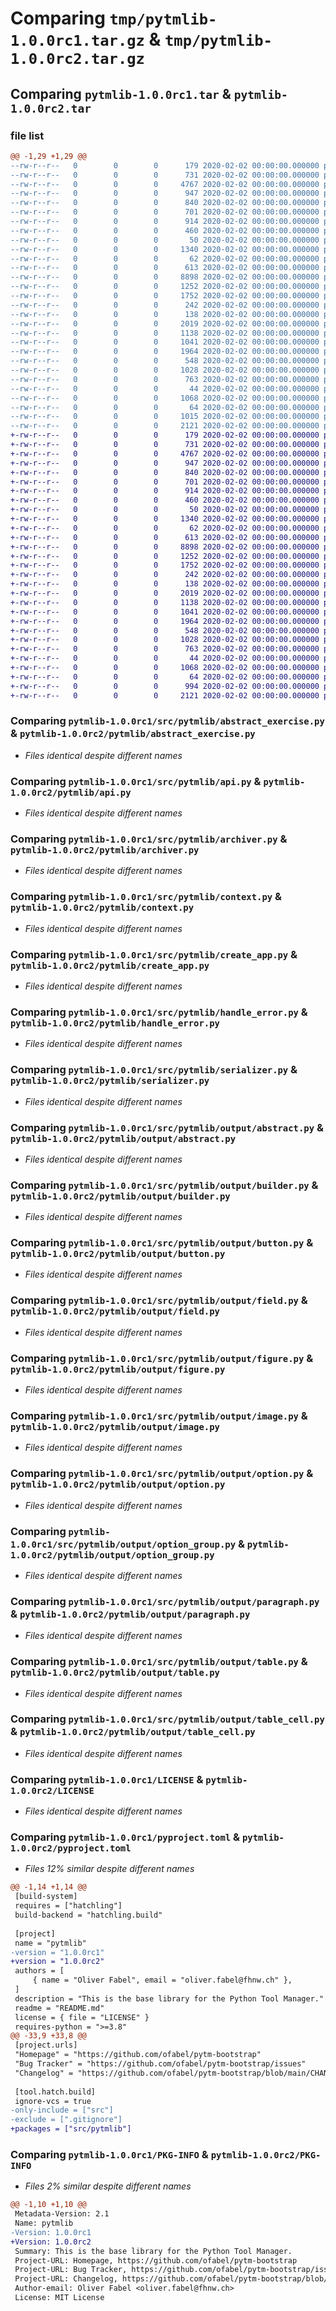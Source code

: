 # Comparing `tmp/pytmlib-1.0.0rc1.tar.gz` & `tmp/pytmlib-1.0.0rc2.tar.gz`

## Comparing `pytmlib-1.0.0rc1.tar` & `pytmlib-1.0.0rc2.tar`

### file list

```diff
@@ -1,29 +1,29 @@
--rw-r--r--   0        0        0      179 2020-02-02 00:00:00.000000 pytmlib-1.0.0rc1/src/pytmlib/__init__.py
--rw-r--r--   0        0        0      731 2020-02-02 00:00:00.000000 pytmlib-1.0.0rc1/src/pytmlib/abstract_exercise.py
--rw-r--r--   0        0        0     4767 2020-02-02 00:00:00.000000 pytmlib-1.0.0rc1/src/pytmlib/api.py
--rw-r--r--   0        0        0      947 2020-02-02 00:00:00.000000 pytmlib-1.0.0rc1/src/pytmlib/archiver.py
--rw-r--r--   0        0        0      840 2020-02-02 00:00:00.000000 pytmlib-1.0.0rc1/src/pytmlib/context.py
--rw-r--r--   0        0        0      701 2020-02-02 00:00:00.000000 pytmlib-1.0.0rc1/src/pytmlib/create_app.py
--rw-r--r--   0        0        0      914 2020-02-02 00:00:00.000000 pytmlib-1.0.0rc1/src/pytmlib/handle_error.py
--rw-r--r--   0        0        0      460 2020-02-02 00:00:00.000000 pytmlib-1.0.0rc1/src/pytmlib/latex.py
--rw-r--r--   0        0        0       50 2020-02-02 00:00:00.000000 pytmlib-1.0.0rc1/src/pytmlib/method_call_exception.py
--rw-r--r--   0        0        0     1340 2020-02-02 00:00:00.000000 pytmlib-1.0.0rc1/src/pytmlib/serializer.py
--rw-r--r--   0        0        0       62 2020-02-02 00:00:00.000000 pytmlib-1.0.0rc1/src/pytmlib/output/__init__.py
--rw-r--r--   0        0        0      613 2020-02-02 00:00:00.000000 pytmlib-1.0.0rc1/src/pytmlib/output/abstract.py
--rw-r--r--   0        0        0     8898 2020-02-02 00:00:00.000000 pytmlib-1.0.0rc1/src/pytmlib/output/builder.py
--rw-r--r--   0        0        0     1252 2020-02-02 00:00:00.000000 pytmlib-1.0.0rc1/src/pytmlib/output/button.py
--rw-r--r--   0        0        0     1752 2020-02-02 00:00:00.000000 pytmlib-1.0.0rc1/src/pytmlib/output/field.py
--rw-r--r--   0        0        0      242 2020-02-02 00:00:00.000000 pytmlib-1.0.0rc1/src/pytmlib/output/field_attribute.py
--rw-r--r--   0        0        0      138 2020-02-02 00:00:00.000000 pytmlib-1.0.0rc1/src/pytmlib/output/field_type_enum.py
--rw-r--r--   0        0        0     2019 2020-02-02 00:00:00.000000 pytmlib-1.0.0rc1/src/pytmlib/output/figure.py
--rw-r--r--   0        0        0     1138 2020-02-02 00:00:00.000000 pytmlib-1.0.0rc1/src/pytmlib/output/image.py
--rw-r--r--   0        0        0     1041 2020-02-02 00:00:00.000000 pytmlib-1.0.0rc1/src/pytmlib/output/option.py
--rw-r--r--   0        0        0     1964 2020-02-02 00:00:00.000000 pytmlib-1.0.0rc1/src/pytmlib/output/option_group.py
--rw-r--r--   0        0        0      548 2020-02-02 00:00:00.000000 pytmlib-1.0.0rc1/src/pytmlib/output/paragraph.py
--rw-r--r--   0        0        0     1028 2020-02-02 00:00:00.000000 pytmlib-1.0.0rc1/src/pytmlib/output/table.py
--rw-r--r--   0        0        0      763 2020-02-02 00:00:00.000000 pytmlib-1.0.0rc1/src/pytmlib/output/table_cell.py
--rw-r--r--   0        0        0       44 2020-02-02 00:00:00.000000 pytmlib-1.0.0rc1/.gitignore
--rw-r--r--   0        0        0     1068 2020-02-02 00:00:00.000000 pytmlib-1.0.0rc1/LICENSE
--rw-r--r--   0        0        0       64 2020-02-02 00:00:00.000000 pytmlib-1.0.0rc1/README.md
--rw-r--r--   0        0        0     1015 2020-02-02 00:00:00.000000 pytmlib-1.0.0rc1/pyproject.toml
--rw-r--r--   0        0        0     2121 2020-02-02 00:00:00.000000 pytmlib-1.0.0rc1/PKG-INFO
+-rw-r--r--   0        0        0      179 2020-02-02 00:00:00.000000 pytmlib-1.0.0rc2/pytmlib/__init__.py
+-rw-r--r--   0        0        0      731 2020-02-02 00:00:00.000000 pytmlib-1.0.0rc2/pytmlib/abstract_exercise.py
+-rw-r--r--   0        0        0     4767 2020-02-02 00:00:00.000000 pytmlib-1.0.0rc2/pytmlib/api.py
+-rw-r--r--   0        0        0      947 2020-02-02 00:00:00.000000 pytmlib-1.0.0rc2/pytmlib/archiver.py
+-rw-r--r--   0        0        0      840 2020-02-02 00:00:00.000000 pytmlib-1.0.0rc2/pytmlib/context.py
+-rw-r--r--   0        0        0      701 2020-02-02 00:00:00.000000 pytmlib-1.0.0rc2/pytmlib/create_app.py
+-rw-r--r--   0        0        0      914 2020-02-02 00:00:00.000000 pytmlib-1.0.0rc2/pytmlib/handle_error.py
+-rw-r--r--   0        0        0      460 2020-02-02 00:00:00.000000 pytmlib-1.0.0rc2/pytmlib/latex.py
+-rw-r--r--   0        0        0       50 2020-02-02 00:00:00.000000 pytmlib-1.0.0rc2/pytmlib/method_call_exception.py
+-rw-r--r--   0        0        0     1340 2020-02-02 00:00:00.000000 pytmlib-1.0.0rc2/pytmlib/serializer.py
+-rw-r--r--   0        0        0       62 2020-02-02 00:00:00.000000 pytmlib-1.0.0rc2/pytmlib/output/__init__.py
+-rw-r--r--   0        0        0      613 2020-02-02 00:00:00.000000 pytmlib-1.0.0rc2/pytmlib/output/abstract.py
+-rw-r--r--   0        0        0     8898 2020-02-02 00:00:00.000000 pytmlib-1.0.0rc2/pytmlib/output/builder.py
+-rw-r--r--   0        0        0     1252 2020-02-02 00:00:00.000000 pytmlib-1.0.0rc2/pytmlib/output/button.py
+-rw-r--r--   0        0        0     1752 2020-02-02 00:00:00.000000 pytmlib-1.0.0rc2/pytmlib/output/field.py
+-rw-r--r--   0        0        0      242 2020-02-02 00:00:00.000000 pytmlib-1.0.0rc2/pytmlib/output/field_attribute.py
+-rw-r--r--   0        0        0      138 2020-02-02 00:00:00.000000 pytmlib-1.0.0rc2/pytmlib/output/field_type_enum.py
+-rw-r--r--   0        0        0     2019 2020-02-02 00:00:00.000000 pytmlib-1.0.0rc2/pytmlib/output/figure.py
+-rw-r--r--   0        0        0     1138 2020-02-02 00:00:00.000000 pytmlib-1.0.0rc2/pytmlib/output/image.py
+-rw-r--r--   0        0        0     1041 2020-02-02 00:00:00.000000 pytmlib-1.0.0rc2/pytmlib/output/option.py
+-rw-r--r--   0        0        0     1964 2020-02-02 00:00:00.000000 pytmlib-1.0.0rc2/pytmlib/output/option_group.py
+-rw-r--r--   0        0        0      548 2020-02-02 00:00:00.000000 pytmlib-1.0.0rc2/pytmlib/output/paragraph.py
+-rw-r--r--   0        0        0     1028 2020-02-02 00:00:00.000000 pytmlib-1.0.0rc2/pytmlib/output/table.py
+-rw-r--r--   0        0        0      763 2020-02-02 00:00:00.000000 pytmlib-1.0.0rc2/pytmlib/output/table_cell.py
+-rw-r--r--   0        0        0       44 2020-02-02 00:00:00.000000 pytmlib-1.0.0rc2/.gitignore
+-rw-r--r--   0        0        0     1068 2020-02-02 00:00:00.000000 pytmlib-1.0.0rc2/LICENSE
+-rw-r--r--   0        0        0       64 2020-02-02 00:00:00.000000 pytmlib-1.0.0rc2/README.md
+-rw-r--r--   0        0        0      994 2020-02-02 00:00:00.000000 pytmlib-1.0.0rc2/pyproject.toml
+-rw-r--r--   0        0        0     2121 2020-02-02 00:00:00.000000 pytmlib-1.0.0rc2/PKG-INFO
```

### Comparing `pytmlib-1.0.0rc1/src/pytmlib/abstract_exercise.py` & `pytmlib-1.0.0rc2/pytmlib/abstract_exercise.py`

 * *Files identical despite different names*

### Comparing `pytmlib-1.0.0rc1/src/pytmlib/api.py` & `pytmlib-1.0.0rc2/pytmlib/api.py`

 * *Files identical despite different names*

### Comparing `pytmlib-1.0.0rc1/src/pytmlib/archiver.py` & `pytmlib-1.0.0rc2/pytmlib/archiver.py`

 * *Files identical despite different names*

### Comparing `pytmlib-1.0.0rc1/src/pytmlib/context.py` & `pytmlib-1.0.0rc2/pytmlib/context.py`

 * *Files identical despite different names*

### Comparing `pytmlib-1.0.0rc1/src/pytmlib/create_app.py` & `pytmlib-1.0.0rc2/pytmlib/create_app.py`

 * *Files identical despite different names*

### Comparing `pytmlib-1.0.0rc1/src/pytmlib/handle_error.py` & `pytmlib-1.0.0rc2/pytmlib/handle_error.py`

 * *Files identical despite different names*

### Comparing `pytmlib-1.0.0rc1/src/pytmlib/serializer.py` & `pytmlib-1.0.0rc2/pytmlib/serializer.py`

 * *Files identical despite different names*

### Comparing `pytmlib-1.0.0rc1/src/pytmlib/output/abstract.py` & `pytmlib-1.0.0rc2/pytmlib/output/abstract.py`

 * *Files identical despite different names*

### Comparing `pytmlib-1.0.0rc1/src/pytmlib/output/builder.py` & `pytmlib-1.0.0rc2/pytmlib/output/builder.py`

 * *Files identical despite different names*

### Comparing `pytmlib-1.0.0rc1/src/pytmlib/output/button.py` & `pytmlib-1.0.0rc2/pytmlib/output/button.py`

 * *Files identical despite different names*

### Comparing `pytmlib-1.0.0rc1/src/pytmlib/output/field.py` & `pytmlib-1.0.0rc2/pytmlib/output/field.py`

 * *Files identical despite different names*

### Comparing `pytmlib-1.0.0rc1/src/pytmlib/output/figure.py` & `pytmlib-1.0.0rc2/pytmlib/output/figure.py`

 * *Files identical despite different names*

### Comparing `pytmlib-1.0.0rc1/src/pytmlib/output/image.py` & `pytmlib-1.0.0rc2/pytmlib/output/image.py`

 * *Files identical despite different names*

### Comparing `pytmlib-1.0.0rc1/src/pytmlib/output/option.py` & `pytmlib-1.0.0rc2/pytmlib/output/option.py`

 * *Files identical despite different names*

### Comparing `pytmlib-1.0.0rc1/src/pytmlib/output/option_group.py` & `pytmlib-1.0.0rc2/pytmlib/output/option_group.py`

 * *Files identical despite different names*

### Comparing `pytmlib-1.0.0rc1/src/pytmlib/output/paragraph.py` & `pytmlib-1.0.0rc2/pytmlib/output/paragraph.py`

 * *Files identical despite different names*

### Comparing `pytmlib-1.0.0rc1/src/pytmlib/output/table.py` & `pytmlib-1.0.0rc2/pytmlib/output/table.py`

 * *Files identical despite different names*

### Comparing `pytmlib-1.0.0rc1/src/pytmlib/output/table_cell.py` & `pytmlib-1.0.0rc2/pytmlib/output/table_cell.py`

 * *Files identical despite different names*

### Comparing `pytmlib-1.0.0rc1/LICENSE` & `pytmlib-1.0.0rc2/LICENSE`

 * *Files identical despite different names*

### Comparing `pytmlib-1.0.0rc1/pyproject.toml` & `pytmlib-1.0.0rc2/pyproject.toml`

 * *Files 12% similar despite different names*

```diff
@@ -1,14 +1,14 @@
 [build-system]
 requires = ["hatchling"]
 build-backend = "hatchling.build"
 
 [project]
 name = "pytmlib"
-version = "1.0.0rc1"
+version = "1.0.0rc2"
 authors = [
     { name = "Oliver Fabel", email = "oliver.fabel@fhnw.ch" },
 ]
 description = "This is the base library for the Python Tool Manager."
 readme = "README.md"
 license = { file = "LICENSE" }
 requires-python = ">=3.8"
@@ -33,9 +33,8 @@
 [project.urls]
 "Homepage" = "https://github.com/ofabel/pytm-bootstrap"
 "Bug Tracker" = "https://github.com/ofabel/pytm-bootstrap/issues"
 "Changelog" = "https://github.com/ofabel/pytm-bootstrap/blob/main/CHANGELOG.md"
 
 [tool.hatch.build]
 ignore-vcs = true
-only-include = ["src"]
-exclude = [".gitignore"]
+packages = ["src/pytmlib"]
```

### Comparing `pytmlib-1.0.0rc1/PKG-INFO` & `pytmlib-1.0.0rc2/PKG-INFO`

 * *Files 2% similar despite different names*

```diff
@@ -1,10 +1,10 @@
 Metadata-Version: 2.1
 Name: pytmlib
-Version: 1.0.0rc1
+Version: 1.0.0rc2
 Summary: This is the base library for the Python Tool Manager.
 Project-URL: Homepage, https://github.com/ofabel/pytm-bootstrap
 Project-URL: Bug Tracker, https://github.com/ofabel/pytm-bootstrap/issues
 Project-URL: Changelog, https://github.com/ofabel/pytm-bootstrap/blob/main/CHANGELOG.md
 Author-email: Oliver Fabel <oliver.fabel@fhnw.ch>
 License: MIT License
```

